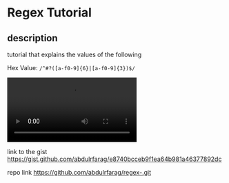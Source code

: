 # Regex Tutorial

## description 
tutorial that explains the values of the following 

Hex Value: `/^#?([a-f0-9]{6}|[a-f0-9]{3})$/`

![demo.](/explains%20the%20values%20of%20the%20following%20regex.webm)



link to the gist 
https://gist.github.com/abdulrfarag/e8740bcceb9f1ea64b981a46377892dc

repo link 
https://github.com/abdulrfarag/regex-.git